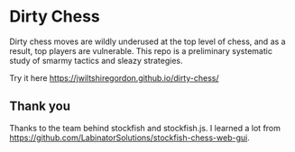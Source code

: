 # Dirty Chess

Dirty chess moves are wildly underused at the top level of chess, and as a result, top players
are vulnerable. This repo is a preliminary
systematic study of smarmy tactics and sleazy strategies.

Try it here
https://jwiltshiregordon.github.io/dirty-chess/

## Thank you

Thanks to the team behind stockfish and stockfish.js.
I learned a lot from https://github.com/LabinatorSolutions/stockfish-chess-web-gui.
